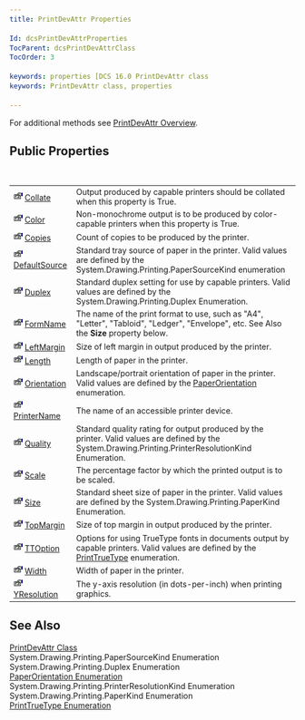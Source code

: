 ```yaml
---
title: PrintDevAttr Properties

Id: dcsPrintDevAttrProperties
TocParent: dcsPrintDevAttrClass
TocOrder: 3

keywords: properties [DCS 16.0 PrintDevAttr class
keywords: PrintDevAttr class, properties

---
```


For additional methods see [PrintDevAttr Overview](print-dev-attr-class.html).
## Public Properties

<br />


|      |      |
| ---- | ---- |
| <img alt="public property" src="images/property.bmp" width="16" height="16" border="0" /> [ Collate](print-dev-attr-class-collate-property.html) | Output produced by capable printers should be collated when this property is True. |
| <img alt="public property" src="images/property.bmp" width="16" height="16" border="0" /> [ Color](print-dev-attr-class-color-property.html) | Non-monochrome output is to be produced by color-capable printers when this property is True. |
| <img alt="public property" src="images/property.bmp" width="16" height="16" border="0" /> [ Copies](print-dev-attr-class-copies-property.html) | Count of copies to be produced by the printer. |
| <img height="16" alt="public property" src="images/property.bmp" width="16" border="0" /> [ DefaultSource](print-dev-attr-class-default-source-property.html) | Standard tray source of paper in the printer. Valid values are defined by the System.Drawing.Printing.PaperSourceKind enumeration |
| <img alt="public property" src="images/property.bmp" width="16" height="16" border="0" /> [ Duplex](print-dev-attr-class-duplex-property.html) | Standard duplex setting for use by capable printers. Valid values are defined by the System.Drawing.Printing.Duplex Enumeration. |
| <img alt="public property" src="images/property.bmp" width="16" height="16" border="0" /> [ FormName](print-dev-attr-class-form-name-property.html) | The name of the print format to use, such as "A4", "Letter", "Tabloid", "Ledger", "Envelope", etc. See Also the **Size** property below. |
| <img alt="public property" src="images/property.bmp" width="16" height="16" border="0" /> [ LeftMargin](print-dev-attr-class-left-margin-property.html) | Size of left margin in output produced by the printer. |
| <img alt="public property" src="images/property.bmp" width="16" height="16" border="0" /> [ Length](print-dev-attr-class-length-property.html) | Length of paper in the printer. |
| <img alt="public property" src="images/property.bmp" width="16" height="16" border="0" /> [Orientation](print-dev-attr-class-orientation-property.html) | Landscape/portrait orientation of paper in the printer. Valid values are defined by the [PaperOrientation](paper-orientation-enumeration.html) enumeration. |
| <img alt="public property" src="images/property.bmp" width="16" height="16" border="0" /> [ PrinterName](print-dev-attr-class-printer-name-property.html) | The name of an accessible printer device. |
| <img alt="public property" src="images/property.bmp" width="16" height="16" border="0" /> [ Quality](print-dev-attr-class-quality-property.html) | Standard quality rating for output produced by the printer. Valid values are defined by the System.Drawing.Printing.PrinterResolutionKind Enumeration. |
| <img alt="public property" src="images/property.bmp" width="16" height="16" border="0" /> [ Scale](print-dev-attr-class-scale-property.html) | The percentage factor by which the printed output is to be scaled. |
| <img height="16" alt="public property" src="images/property.bmp" width="16" border="0" /> [Size](print-dev-attr-class-size-property.html) | Standard sheet size of paper in the printer. Valid values are defined by the System.Drawing.Printing.PaperKind Enumeration. |
| <img alt="public property" src="images/property.bmp" width="16" height="16" border="0" /> [ TopMargin](print-dev-attr-class-top-margin-property.html) | Size of top margin in output produced by the printer. |
| <img alt="public property" src="images/property.bmp" width="16" height="16" border="0" /> [ TTOption](print-dev-attr-classTTOption-property.html) | Options for using TrueType fonts in documents output by capable printers. Valid values are defined by the [PrintTrueType](print-true-type-enumeration.html) enumeration. |
| <img height="16" alt="public property" src="images/property.bmp" width="16" border="0" /> [Width](print-dev-attr-class-width-property.html) | Width of paper in the printer. |
| <img alt="public property" src="images/property.bmp" width="16" height="16" border="0" /> [ YResolution](print-dev-attr-class-yresolution-property.html) | The y-axis resolution (in dots-per-inch) when printing graphics. |



## See Also


[PrintDevAttr Class](print-dev-attr-class.html)
      <br />System.Drawing.Printing.PaperSourceKind 
Enumeration
      <br />System.Drawing.Printing.Duplex 
Enumeration
      <br />[PaperOrientation Enumeration](paper-orientation-enumeration.html)<br />System.Drawing.Printing.PrinterResolutionKind 
Enumeration
      <br />System.Drawing.Printing.PaperKind 
Enumeration
      <br />[PrintTrueType Enumeration](print-true-type-enumeration.html)

